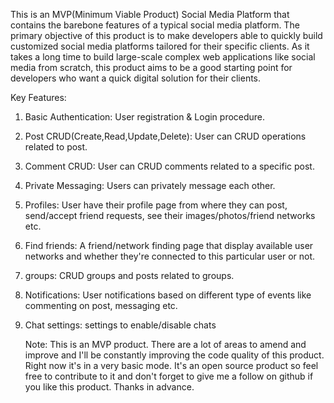 This is an MVP(Minimum Viable Product) Social Media Platform that contains the barebone features of a typical social media platform. The primary objective of this product is to make developers able to quickly build customized social media platforms tailored for their specific clients. As it takes a long time to build large-scale complex web applications like social media from scratch, this product aims to be a good starting point for developers who want a quick digital solution for their clients.

Key Features:

1. Basic Authentication: User registration & Login procedure.
2. Post CRUD(Create,Read,Update,Delete): User can CRUD operations related to post.
3. Comment CRUD: User can CRUD comments related to a specific post.
4. Private Messaging: Users can privately message each other.
5. Profiles: User have their profile page from where they can post, send/accept friend requests, see their images/photos/friend networks etc.
6. Find friends: A friend/network finding page that display available user networks and whether they're connected to this particular user or not.
7. groups: CRUD groups and posts related to groups.
8. Notifications: User notifications based on different type of events like commenting on post, messaging etc.
9. Chat settings: settings to enable/disable chats

    Note: This is an MVP product. There are a lot of areas to amend and improve and I'll be constantly improving the code quality of this product. Right now it's in a very basic mode. It's an open source product so feel free to contribute to it and don't forget to give me a follow on github if you like this product. Thanks in advance.
